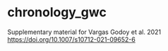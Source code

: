# chronology_gwc
Supplementary material for Vargas Godoy et al. 2021
https://doi.org/10.1007/s10712-021-09652-6

